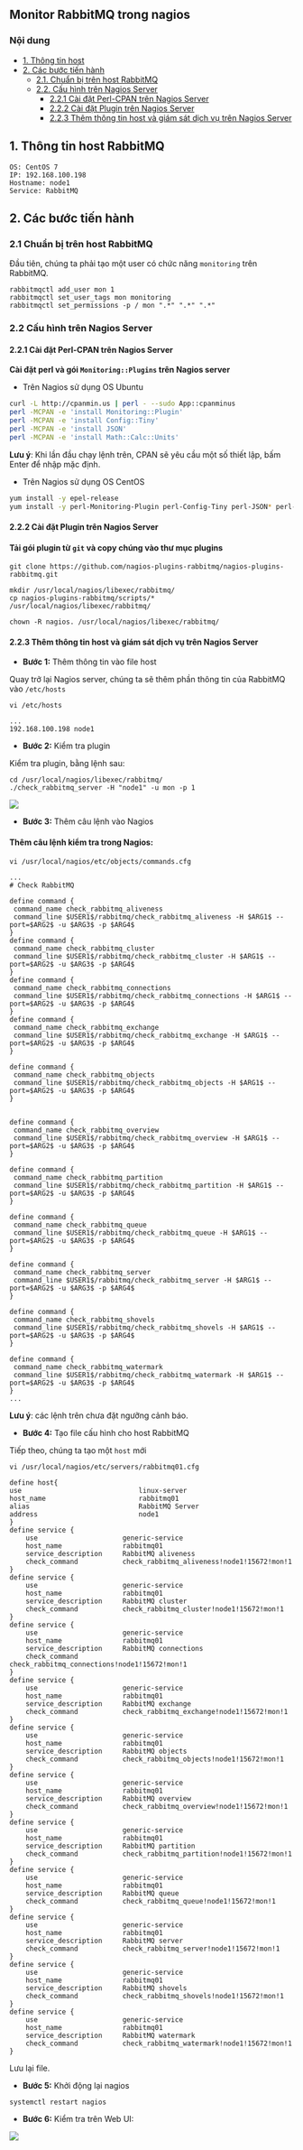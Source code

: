 ## Monitor RabbitMQ trong nagios

### Nội dung

- [ 1. Thông tin host ](#1)
- [ 2. Các bước tiến hành ](#2)
    - [ 2.1. Chuẩn bị trên host RabbitMQ ](#2.1)
    - [ 2.2. Cấu hình trên Nagios Server](#2.2)
        - [ 2.2.1 Cài đặt Perl-CPAN trên Nagios Server ](#2.2.1)
        - [ 2.2.2 Cài đặt Plugin trên Nagios Server ](#2.2.2)
        - [ 2.2.3 Thêm thông tin host và giám sát dịch vụ trên Nagios Server](#2.2.3)
        
<a name="1"></a>
## 1. Thông tin host RabbitMQ

```
OS: CentOS 7
IP: 192.168.100.198
Hostname: node1
Service: RabbitMQ
```

<a name="2"></a>
## 2. Các bước tiến hành

<a name="2.1"></a>
### 2.1 Chuẩn bị trên host RabbitMQ

Đầu tiên, chúng ta phải tạo một user có chức năng `monitoring` trên RabbitMQ.

```
rabbitmqctl add_user mon 1
rabbitmqctl set_user_tags mon monitoring
rabbitmqctl set_permissions -p / mon ".*" ".*" ".*" 
```

<a name="2.2"></a>
### 2.2 Cấu hình trên Nagios Server

<a name="2.2.1"></a>
#### 2.2.1 Cài đặt Perl-CPAN trên Nagios Server

**Cài đặt perl và gói `Monitoring::Plugins` trên Nagios server**

- Trên Nagios sử dụng OS Ubuntu

```sh
curl -L http://cpanmin.us | perl - --sudo App::cpanminus
perl -MCPAN -e 'install Monitoring::Plugin'
perl -MCPAN -e 'install Config::Tiny'
perl -MCPAN -e 'install JSON'
perl -MCPAN -e 'install Math::Calc::Units'
```
**Lưu ý**: Khi lần đầu chạy lệnh trên, CPAN sẽ yêu cầu một số thiết lập, bấm Enter để nhập mặc định.

- Trên Nagios sử dụng OS CentOS

```sh
yum install -y epel-release
yum install -y perl-Monitoring-Plugin perl-Config-Tiny perl-JSON* perl-Math-Calc-Units
```

<a name="2.2.2"></a>
#### 2.2.2 Cài đặt Plugin trên Nagios Server

#### Tải gói plugin từ `git` và copy chúng vào thư mục plugins

```
git clone https://github.com/nagios-plugins-rabbitmq/nagios-plugins-rabbitmq.git

mkdir /usr/local/nagios/libexec/rabbitmq/
cp nagios-plugins-rabbitmq/scripts/* /usr/local/nagios/libexec/rabbitmq/

chown -R nagios. /usr/local/nagios/libexec/rabbitmq/
```

<a name="2.2.3"></a>
#### 2.2.3 Thêm thông tin host và giám sát dịch vụ trên Nagios Server

- **Bước 1:** Thêm thông tin vào file host

Quay trở lại Nagios server, chúng ta sẽ thêm phần thông tin của RabbitMQ vào `/etc/hosts`

```
vi /etc/hosts
```

```
...
192.168.100.198 node1
```
- **Bước 2:** Kiểm tra plugin

Kiểm tra plugin, bằng lệnh sau:

```
cd /usr/local/nagios/libexec/rabbitmq/
./check_rabbitmq_server -H "node1" -u mon -p 1
```

<img src="../../images/plugin-rabbitmq1.png" />

- **Bước 3:** Thêm câu lệnh vào Nagios

#### Thêm câu lệnh kiểm tra trong Nagios:

```
vi /usr/local/nagios/etc/objects/commands.cfg
```

```
...
# Check RabbitMQ

define command {
 command_name check_rabbitmq_aliveness
 command_line $USER1$/rabbitmq/check_rabbitmq_aliveness -H $ARG1$ --port=$ARG2$ -u $ARG3$ -p $ARG4$
}
define command {
 command_name check_rabbitmq_cluster 
 command_line $USER1$/rabbitmq/check_rabbitmq_cluster -H $ARG1$ --port=$ARG2$ -u $ARG3$ -p $ARG4$
}
define command {
 command_name check_rabbitmq_connections
 command_line $USER1$/rabbitmq/check_rabbitmq_connections -H $ARG1$ --port=$ARG2$ -u $ARG3$ -p $ARG4$
}
define command {
 command_name check_rabbitmq_exchange
 command_line $USER1$/rabbitmq/check_rabbitmq_exchange -H $ARG1$ --port=$ARG2$ -u $ARG3$ -p $ARG4$
}

define command {
 command_name check_rabbitmq_objects
 command_line $USER1$/rabbitmq/check_rabbitmq_objects -H $ARG1$ --port=$ARG2$ -u $ARG3$ -p $ARG4$
}


define command {
 command_name check_rabbitmq_overview
 command_line $USER1$/rabbitmq/check_rabbitmq_overview -H $ARG1$ --port=$ARG2$ -u $ARG3$ -p $ARG4$
}

define command {
 command_name check_rabbitmq_partition
 command_line $USER1$/rabbitmq/check_rabbitmq_partition -H $ARG1$ --port=$ARG2$ -u $ARG3$ -p $ARG4$
}

define command {
 command_name check_rabbitmq_queue
 command_line $USER1$/rabbitmq/check_rabbitmq_queue -H $ARG1$ --port=$ARG2$ -u $ARG3$ -p $ARG4$
}

define command {
 command_name check_rabbitmq_server
 command_line $USER1$/rabbitmq/check_rabbitmq_server -H $ARG1$ --port=$ARG2$ -u $ARG3$ -p $ARG4$
}

define command {
 command_name check_rabbitmq_shovels
 command_line $USER1$/rabbitmq/check_rabbitmq_shovels -H $ARG1$ --port=$ARG2$ -u $ARG3$ -p $ARG4$
}

define command {
 command_name check_rabbitmq_watermark
 command_line $USER1$/rabbitmq/check_rabbitmq_watermark -H $ARG1$ --port=$ARG2$ -u $ARG3$ -p $ARG4$
}
...
```

**Lưu ý**: các lệnh trên chưa đặt ngưỡng cảnh báo.

- **Bước 4:** Tạo file cấu hình cho host RabbitMQ

Tiếp theo, chúng ta tạo một `host` mới

```
vi /usr/local/nagios/etc/servers/rabbitmq01.cfg
```

```
define host{
use                             linux-server
host_name                       rabbitmq01
alias                           RabbitMQ Server
address                         node1
}
define service {
    use                     generic-service
    host_name               rabbitmq01
    service_description     RabbitMQ aliveness
    check_command           check_rabbitmq_aliveness!node1!15672!mon!1
}
define service {
    use                     generic-service
    host_name               rabbitmq01
    service_description     RabbitMQ cluster
    check_command           check_rabbitmq_cluster!node1!15672!mon!1
}
define service {
    use                     generic-service
    host_name               rabbitmq01
    service_description     RabbitMQ connections
    check_command           check_rabbitmq_connections!node1!15672!mon!1
}
define service {
    use                     generic-service
    host_name               rabbitmq01
    service_description     RabbitMQ exchange
    check_command           check_rabbitmq_exchange!node1!15672!mon!1
}
define service {
    use                     generic-service
    host_name               rabbitmq01
    service_description     RabbitMQ objects 
    check_command           check_rabbitmq_objects!node1!15672!mon!1
}
define service {
    use                     generic-service
    host_name               rabbitmq01
    service_description     RabbitMQ overview  
    check_command           check_rabbitmq_overview!node1!15672!mon!1
}
define service {
    use                     generic-service
    host_name               rabbitmq01
    service_description     RabbitMQ partition 
    check_command           check_rabbitmq_partition!node1!15672!mon!1
}
define service {
    use                     generic-service
    host_name               rabbitmq01
    service_description     RabbitMQ queue
    check_command           check_rabbitmq_queue!node1!15672!mon!1
}
define service {
    use                     generic-service
    host_name               rabbitmq01
    service_description     RabbitMQ server 
    check_command           check_rabbitmq_server!node1!15672!mon!1
}
define service {
    use                     generic-service
    host_name               rabbitmq01
    service_description     RabbitMQ shovels 
    check_command           check_rabbitmq_shovels!node1!15672!mon!1
}
define service {
    use                     generic-service
    host_name               rabbitmq01
    service_description     RabbitMQ watermark
    check_command           check_rabbitmq_watermark!node1!15672!mon!1
}
```

Lưu lại file.

- **Bước 5:** Khởi động lại nagios

```
systemctl restart nagios
```

- **Bước 6:** Kiểm tra trên Web UI:

<img src="../../images/plugin-rabbitmq2.png">